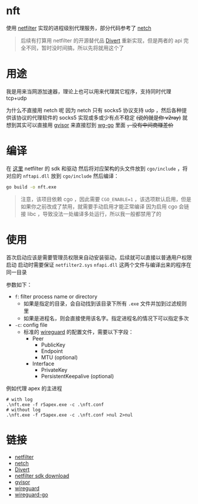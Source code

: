 # nft

使用 [netfilter][1] 实现的进程级别代理服务，部分代码参考了 [netch][2]

> 后续有打算用 netfilter 的开源替代品 [Divert][3] 重新实现，但是两者的 api 完全不同，暂时没时间搞，所以先将就用这个了

# 用途

我是用来当网游加速器，理论上也可以用来代理其它程序，支持同时代理 tcp+udp

为什么不直接用 netch 呢
因为 netch 只有 socks5 协议支持 udp ，然后各种提供该协议的代理软件的 socks5 实现或多或少有点不稳定 ~~(说的就是你 v2ray)~~
就想到其实可以直接用 [gvisor][5] 来直接怼到 [wg-go][7] 里面 ~~，没有中间商赚差价~~

# 编译

在 [这里][4] netfilter 的 sdk 和驱动
然后将对应架构的头文件放到 `cgo/include` ，将对应的 `nftapi.dll` 放到 `cgo/include`
然后编译：

```bash
go build -o nft.exe
```

> 注意，该项目依赖 cgo ，因此需要 `CGO_ENABLE=1` ，该选项默认启用，但是如果你之前改成了禁用，就需要手动启用才能正常编译
> 因为启用 cgo 会链接 libc ，导致没法一处编译多处运行，所以我一般都禁用了的

# 使用

首次启动应该是需要管理员权限来自动安装驱动，后续就可以直接以普通用户权限启动
启动时需要保证 `netfilter2.sys` `nfapi.dll` 这两个文件与编译出来的程序在同一目录

参数如下：

- `f`: filter process name or directory
  - 如果是指定的目录，会自动找到该目录下所有 `.exe` 文件并加到过滤规则里
  - 如果是进程名，则会直接使用该名字。指定进程名的情况下可以指定多次
- `-c`: config file
  - 标准的 [wireguard][6] 的配置文件，需要以下字段：
    - Peer
      - PublicKey
      - Endpoint
      - MTU (optional)
    - Interface
      - PrivateKey
      - PersistentKeepalive (optional)

例如代理 apex 的主进程

```shell
# with log
.\nft.exe -f r5apex.exe -c .\nft.conf
# without log
.\nft.exe -f r5apex.exe -c .\nft.conf >nul 2>nul
```

# 链接

- [netfilter][1]
- [netch][2]
- [Divert][3]
- [netfilter sdk download][4]
- [gvisor][5]
- [wireguard][6]
- [wireguard-go][7]

[1]: https://netfiltersdk.com/
[2]: https://github.com/netchx/netch
[3]: https://github.com/basil00/Divert
[4]: https://netfiltersdk.com/download.html
[5]: https://github.com/google/gvisor
[6]: https://www.wireguard.com/
[7]: https://github.com/WireGuard/wireguard-go
